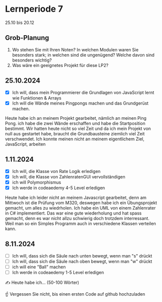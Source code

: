 
# Lernperiode 7

25.10 bis 20.12

## Grob-Planung

1. Wo stehen Sie mit Ihren Noten? In welchen Modulen waren Sie besonders stark; in welchen sind die ungenügend? Welche davon sind besonders wichtig?
2. Was wäre ein geeignetes Projekt für diese LP2?

## 25.10.2024

- [X] Ich will, dass mein Programmierer die Grundlagen von JavaScript lernt wie Funktionen & Arrays
- [X] Ich will die Wände meines Pingpongs machen und das Grundgerüst machen.

Heute habe ich an meinem Projekt gearbeitet, nämlich an meinen Ping Pong. ich habe die zwei Wände erschaffen und habe die Startposition bestimmt. Wir hatten heute nicht so viel Zeit und da ich mein Projekt von null aus gestartet habe, braucht die Grundbausteine ziemlich viel Zeit verschwendet. Ich konnte meinen nicht an meinem eigentlichem Ziel, JavaScript, arbeiten



## 1.11.2024

- [x] Ich will, die Klasse von Rate Logik erledigen
- [x] Ich will, die Klasse von ZahlenratenGUI vervollständigen
- [x] ich will Polymorphismus
- [x] Ich werde in codeaedemy 4-5 Level erledigen

Heute habe ich leider nicht an meinem Javascript gearbeitet, denn am Mittwoch ist die Prüfung vom M320, deswegen habe ich ein Übungsprojekt gemacht, um alles zu wiedrholen. Ich habe ein UML von einem Zahlenrater in C# implementiert. Das war eine gute wiederholung und hat spass gemacht, denn es war nicht allzu schwierig doch trotzdem interressant. Weil man so ein Simples Programm auch in verschiedene Klassen verteilen kann.

## 8.11.2024

- [ ] Ich will, dass sich die Säule nach unten bewegt, wenn man "s" drückt 
- [ ] Ich will, dass sich die Säule nach oben bewegt, wenn man "w" drückt
- [ ] ich will eine "Ball" machen
- [ ] Ich werde in codeaedemy 1-5 Level erledigen

✍️ Heute habe ich... (50-100 Wörter)

☝️ Vergessen Sie nicht, bis einen ersten Code auf github hochzuladen
